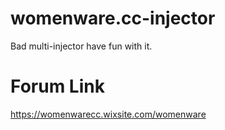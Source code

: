 # womenware.cc-injector
Bad multi-injector have fun with it.
# Forum Link
https://womenwarecc.wixsite.com/womenware
